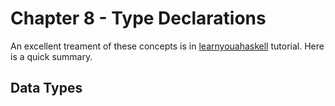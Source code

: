 # Chapter 8 - Type Declarations

An excellent treament of these concepts is in [learnyouahaskell](http://learnyouahaskell.com/making-our-own-types-and-typeclasses) tutorial. Here is a quick summary.

## Data Types



